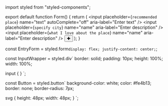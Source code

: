 import styled from "styled-components";

export default function Form() {
  return (
    <EntryForm>
      <InputWrapper>
        <input
          placeholder={`recommended place`}
          name="text"
          autoComplete="off"
          aria-label="Enter text"
        />
        <input
          placeholder={`specify city`}
          name="name"
          aria-label="Enter description"
        />
        <input
          placeholder={`what I love about the place`}
          name="name"
          aria-label="Enter description"
        />
      </InputWrapper>
      <Button>✚</Button>
    </EntryForm>
  );
}

const EntryForm = styled.form`
  display: flex;
  justify-content: center;
`;

const InputWrapper = styled.div`
  border: solid;
  padding: 10px;
  height: 100%;
  width: 100%;

  input {
  }
`;

const Button = styled.button`
  background-color: white;
  color: #fe4b13;
  border: none;
  border-radius: 7px;

  svg {
    height: 48px;
    width: 48px;
  }
`;
